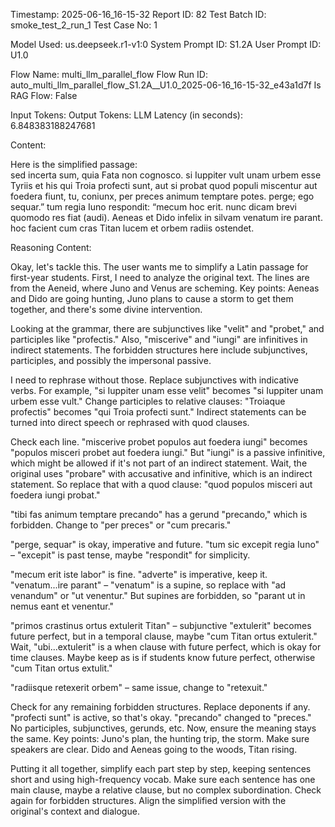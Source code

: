 Timestamp: 2025-06-16_16-15-32
Report ID: 82
Test Batch ID: smoke_test_2_run_1
Test Case No: 1

Model Used: us.deepseek.r1-v1:0
System Prompt ID: S1.2A
User Prompt ID: U1.0

Flow Name: multi_llm_parallel_flow
Flow Run ID: auto_multi_llm_parallel_flow_S1.2A__U1.0_2025-06-16_16-15-32_e43a1d7f
Is RAG Flow: False

Input Tokens: 
Output Tokens: 
LLM Latency (in seconds): 6.848383188247681

Content:

Here is the simplified passage:  
sed incerta sum, quia Fata non cognosco. si Iuppiter vult unam urbem esse Tyriis et his qui Troia profecti sunt, aut si probat quod populi miscentur aut foedera fiunt, tu, coniunx, per preces animum temptare potes. perge; ego sequar.” tum regia Iuno respondit: “mecum hoc erit. nunc dicam brevi quomodo res fiat (audi). Aeneas et Dido infelix in silvam venatum ire parant. hoc facient cum cras Titan lucem et orbem radiis ostendet.

Reasoning Content:

Okay, let's tackle this. The user wants me to simplify a Latin passage for first-year students. First, I need to analyze the original text. The lines are from the Aeneid, where Juno and Venus are scheming. Key points: Aeneas and Dido are going hunting, Juno plans to cause a storm to get them together, and there's some divine intervention.

Looking at the grammar, there are subjunctives like "velit" and "probet," and participles like "profectis." Also, "miscerive" and "iungi" are infinitives in indirect statements. The forbidden structures here include subjunctives, participles, and possibly the impersonal passive.

I need to rephrase without those. Replace subjunctives with indicative verbs. For example, "si Iuppiter unam esse velit" becomes "si Iuppiter unam urbem esse vult." Change participles to relative clauses: "Troiaque profectis" becomes "qui Troia profecti sunt." Indirect statements can be turned into direct speech or rephrased with quod clauses. 

Check each line. "miscerive probet populos aut foedera iungi" becomes "populos misceri probet aut foedera iungi." But "iungi" is a passive infinitive, which might be allowed if it's not part of an indirect statement. Wait, the original uses "probare" with accusative and infinitive, which is an indirect statement. So replace that with a quod clause: "quod populos misceri aut foedera iungi probat."

"tibi fas animum temptare precando" has a gerund "precando," which is forbidden. Change to "per preces" or "cum precaris."

"perge, sequar" is okay, imperative and future. "tum sic excepit regia Iuno" – "excepit" is past tense, maybe "respondit" for simplicity.

"mecum erit iste labor" is fine. "adverte" is imperative, keep it. "venatum...ire parant" – "venatum" is a supine, so replace with "ad venandum" or "ut venentur." But supines are forbidden, so "parant ut in nemus eant et venentur."

"primos crastinus ortus extulerit Titan" – subjunctive "extulerit" becomes future perfect, but in a temporal clause, maybe "cum Titan ortus extulerit." Wait, "ubi...extulerit" is a when clause with future perfect, which is okay for time clauses. Maybe keep as is if students know future perfect, otherwise "cum Titan ortus extulit."

"radiisque retexerit orbem" – same issue, change to "retexuit."

Check for any remaining forbidden structures. Replace deponents if any. "profecti sunt" is active, so that's okay. "precando" changed to "preces." No participles, subjunctives, gerunds, etc. Now, ensure the meaning stays the same. Key points: Juno's plan, the hunting trip, the storm. Make sure speakers are clear. Dido and Aeneas going to the woods, Titan rising. 

Putting it all together, simplify each part step by step, keeping sentences short and using high-frequency vocab. Make sure each sentence has one main clause, maybe a relative clause, but no complex subordination. Check again for forbidden structures. Align the simplified version with the original's context and dialogue.

